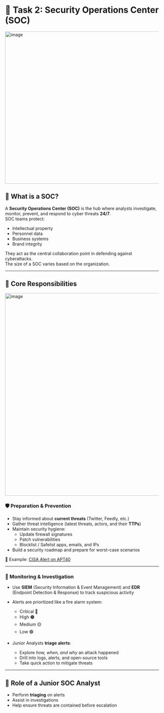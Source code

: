﻿# 🏢 Task 2: Security Operations Center (SOC)
<img width="705" height="497" alt="image" src="https://github.com/user-attachments/assets/a89e527e-446e-4e69-8f2f-493587bda733" />

## 🔎 What is a SOC?
A **Security Operations Center (SOC)** is the hub where analysts investigate, monitor, prevent, and respond to cyber threats **24/7**.  
SOC teams protect:
- Intellectual property  
- Personnel data  
- Business systems  
- Brand integrity  

They act as the central collaboration point in defending against cyberattacks.  
The size of a SOC varies based on the organization.

---

## 📌 Core Responsibilities

<img width="831" height="661" alt="image" src="https://github.com/user-attachments/assets/3c38531a-e212-4712-9374-3c9bf6fcc0a1" />


### 🛡️ Preparation & Prevention
- Stay informed about **current threats** (Twitter, Feedly, etc.)  
- Gather threat intelligence (latest threats, actors, and their **TTPs**)  
- Maintain security hygiene:
  - Update firewall signatures  
  - Patch vulnerabilities  
  - Blocklist / Safelist apps, emails, and IPs  
- Build a security roadmap and prepare for worst-case scenarios  

🔗 Example: [CISA Alert on APT40](https://us-cert.cisa.gov/ncas/alerts/aa21-200a)

---

### 👀 Monitoring & Investigation
- Use **SIEM** (Security Information & Event Management) and **EDR** (Endpoint Detection & Response) to track suspicious activity  
- Alerts are prioritized like a fire alarm system:
  - Critical 🔴  
  - High 🟠  
  - Medium 🟡  
  - Low 🟢  

- Junior Analysts **triage alerts**:
  - Explore *how, when, and why* an attack happened  
  - Drill into logs, alerts, and open-source tools  
  - Take quick action to mitigate threats  

---

## 🎯 Role of a Junior SOC Analyst
- Perform **triaging** on alerts  
- Assist in investigations  
- Help ensure threats are contained before escalation  
